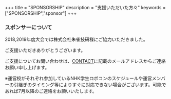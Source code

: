 +++
title = "SPONSORSHIP"
description = "支援いただいた方々"
keywords = ["SPONSORSHIP","sponsor"]
+++

### スポンサーについて

2018,2019年度大会では株式会社朱雀技研様にご協力いただきました。

ご支援いただきありがとうございます。

ご支援についてお問い合わせは、[CONTACT](/contact/)に記載のメールアドレスからご連絡お願い申し上げます。

※運営校がそれぞれ参加しているNHK学生ロボコンのスケジュールや運営メンバーの引継ぎのタイミング等によりすぐに対応できない場合がございます。可能であれば7月以降のご連絡をお願いいたします。
